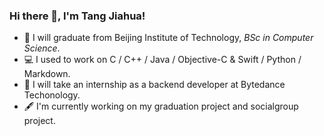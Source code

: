 ### Hi there 👋, I'm Tang Jiahua!

- 🏫 I will graduate from Beijing Institute of Technology, _BSc in Computer Science_.
- 💻 I used to work on C / C++ / Java / Objective-C & Swift / Python / Markdown.
- 🧠 I will take an internship as a backend developer at Bytedance Techonology.
- 🖋 I'm currently working on my graduation project and socialgroup project.
